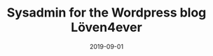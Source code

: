 ---
title: Sysadmin for the Wordpress blog Löven4ever
slug: loven4ever
cover: ./loven4ever-cover.jpg
date: 2019-09-01
tags:
    - wordpress
    - web-dev
    - website
    - migration
    - sysadmin
description: >
    For several years (2015 and forward) I have managed the popular Wordpress Hockey blog Loven4ever, for instance migrating it between various web hosts and optimizing it down from an original 8 second load time to under 2 seconds.
aim: To keep the blog running smoothly for the end users.
github: ""
authors: []
---